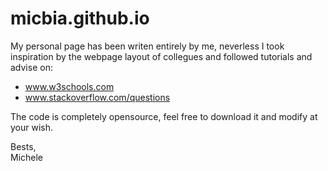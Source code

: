 # micbia.github.io
My personal page has been writen entirely by me, neverless I took inspiration by the webpage layout of collegues and followed tutorials and advise on:
  - www.w3schools.com
  - www.stackoverflow.com/questions
  
The code is completely opensource, feel free to download it and modify at your wish.

Bests,<br/>
Michele

